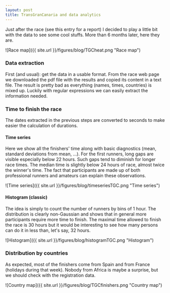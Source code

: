 ```yaml
---
layout: post
title: TransGranCanaria and data analytics 
---
```



Just after the race (see this entry for a report) I decided to play a little bit with the data to see some cool stuffs. More than 6 months later, here they are.

![Race map]({{ site.url }}/figures/blog/TGCheat.png "Race map")

### Data extraction

First (and usual): get the data in a usable format. From the race web page we downloaded the pdf file with the results and copied its content in a text file. The result is pretty bad as everything (names, times, countries) is mixed up. Luckily with regular expressions we can easily extract the information needed.

### Time to finish the race

The dates extracted in the previous steps are converted to seconds to make easier the calculation of durations.

#### Time series

Here we show all the finishers' time along with basic diagnostics (mean, standard deviations from mean, ...). For the first runners, long gaps are visible especially below 22 hours. Such gaps tend to diminish for longer race times. The median time is slightly below 24 hours of race, almost twice the winner's time. The fact that participants are made up of both professional runners and amateurs can explain these observations. 

![Time series]({{ site.url }}/figures/blog/timeseriesTGC.png "Time series")


#### Histogram (classic)

The idea is simply to count the number of runners by bins of 1 hour. The distribution is clearly non-Gaussian and shows that in general more participants require more time to finish. The maximal time allowed to finish the race is 30 hours but it would be interesting to see how many persons can do it in less than, let's say, 32 hours.

![Histogram]({{ site.url }}/figures/blog/histogramTGC.png "Histogram")


### Distribution by countries

As expected, most of the finishers come from Spain and from France (holidays during that week). Nobody from Africa is maybe a surprise, but we should check with the registration data. 

![Country map]({{ site.url }}/figures/blog/TGCfinishers.png "Country map")


